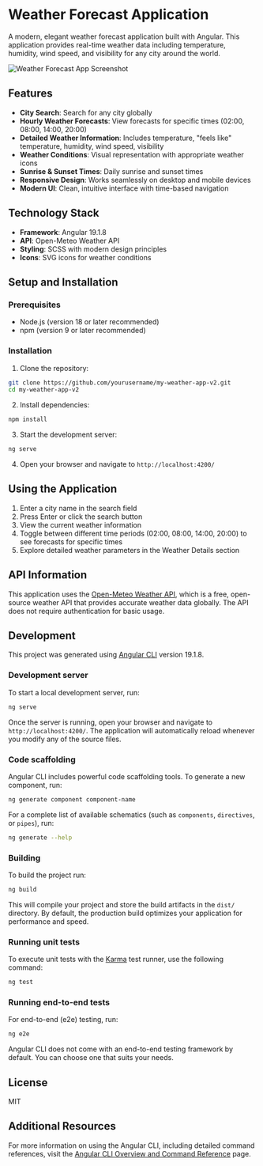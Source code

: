 # Weather Forecast Application

A modern, elegant weather forecast application built with Angular. This application provides real-time weather data including temperature, humidity, wind speed, and visibility for any city around the world.

![Weather Forecast App Screenshot](src/assets/app-screenshot.png)

## Features

- **City Search**: Search for any city globally
- **Hourly Weather Forecasts**: View forecasts for specific times (02:00, 08:00, 14:00, 20:00)
- **Detailed Weather Information**: Includes temperature, "feels like" temperature, humidity, wind speed, visibility
- **Weather Conditions**: Visual representation with appropriate weather icons
- **Sunrise & Sunset Times**: Daily sunrise and sunset times
- **Responsive Design**: Works seamlessly on desktop and mobile devices
- **Modern UI**: Clean, intuitive interface with time-based navigation

## Technology Stack

- **Framework**: Angular 19.1.8
- **API**: Open-Meteo Weather API
- **Styling**: SCSS with modern design principles
- **Icons**: SVG icons for weather conditions

## Setup and Installation

### Prerequisites

- Node.js (version 18 or later recommended)
- npm (version 9 or later recommended)

### Installation

1. Clone the repository:

```bash
git clone https://github.com/yourusername/my-weather-app-v2.git
cd my-weather-app-v2
```

2. Install dependencies:

```bash
npm install
```

3. Start the development server:

```bash
ng serve
```

4. Open your browser and navigate to `http://localhost:4200/`

## Using the Application

1. Enter a city name in the search field
2. Press Enter or click the search button
3. View the current weather information
4. Toggle between different time periods (02:00, 08:00, 14:00, 20:00) to see forecasts for specific times
5. Explore detailed weather parameters in the Weather Details section

## API Information

This application uses the [Open-Meteo Weather API](https://open-meteo.com/), which is a free, open-source weather API that provides accurate weather data globally. The API does not require authentication for basic usage.

## Development

This project was generated using [Angular CLI](https://github.com/angular/angular-cli) version 19.1.8.

### Development server

To start a local development server, run:

```bash
ng serve
```

Once the server is running, open your browser and navigate to `http://localhost:4200/`. The application will automatically reload whenever you modify any of the source files.

### Code scaffolding

Angular CLI includes powerful code scaffolding tools. To generate a new component, run:

```bash
ng generate component component-name
```

For a complete list of available schematics (such as `components`, `directives`, or `pipes`), run:

```bash
ng generate --help
```

### Building

To build the project run:

```bash
ng build
```

This will compile your project and store the build artifacts in the `dist/` directory. By default, the production build optimizes your application for performance and speed.

### Running unit tests

To execute unit tests with the [Karma](https://karma-runner.github.io) test runner, use the following command:

```bash
ng test
```

### Running end-to-end tests

For end-to-end (e2e) testing, run:

```bash
ng e2e
```

Angular CLI does not come with an end-to-end testing framework by default. You can choose one that suits your needs.

## License

MIT

## Additional Resources

For more information on using the Angular CLI, including detailed command references, visit the [Angular CLI Overview and Command Reference](https://angular.dev/tools/cli) page.
